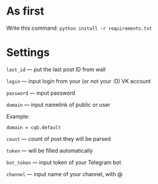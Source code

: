 # As first
Write this command:
```python install -r requirements.txt```

# Settings
`last_id` — put the last post ID from wall

`login` — input login from your (or not your :D) VK account

`password` — input password

`domain` — input namelink of public or user


Example:
```
domain = cqb.default
```
`count` — count of post they will be parsed

`token` — will be filled automatically

`bot_token` — input token of your Telegram bot

`channel` — input name of your channel, with @
